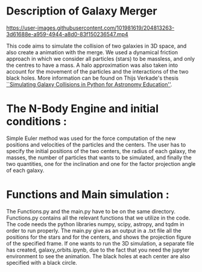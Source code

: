 # Description of Galaxy Merger

https://user-images.githubusercontent.com/101981619/204813263-3d61688e-a959-4944-a8d0-83f150236547.mp4



This code aims to simulate the collision of two galaxies in 3D space,
and also create a animation with the merge. 
We used a dynamical friction approach in which we consider all 
particles (stars) to be massless, and only the centres to have a mass. 
A halo approximation was also taken into account
for the movement of the particles and the interactions of the two black holes. More information can be found on Thijs Verkade's thesis [``Simulating Galaxy Collisions in Python
for Astronomy Education''](https://fse.studenttheses.ub.rug.nl/22594/1/bAST_2020_VerkadeT.pdf).

# The N-Body Engine and initial conditions :
Simple Euler method was used for the force computation
of the new positions and velocities of the particles and the centers. 
The user has to specify the initial positions of the two centers, 
the radius of each galaxy, the masses, the number of particles that wants to be simulated, 
and finally the two quantities, one for the inclination 
and one for the factor projection angle of each galaxy.



# Functions and Main simulation :

The Functions.py and the main.py have to be on the same directory. 
Functions.py contains all the relevant functions that we utilize in the code.
The code needs the python libraries numpy, scipy, astropy, and tqdm in order 
to run properly. The main.py give as an output in a .txt file all the positions 
for the stars and for the centers, and shows the projection figure of the specified frame. 
If one wants to run the 3D simulation, a separate file has created, galaxy_orbits.ipynb, due to the fact 
that you need the jupyter environment to see the animation. The black holes 
at each center are also specified with a black circle. 



